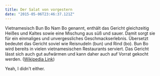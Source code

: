```yaml
---
title: Der Salat von vorgestern
date: "2015-05-06T23:46:37.121Z"
---
```


Vietnamesisch Bun Bo Nam Bo genannt, enthält das Gericht gleichzeitig Heißes und Kaltes sowie eine Mischung aus süß und sauer. Damit sorgt sie für ein einmaliges und unvergessliches Geschmackserlebnis. Übersetzt bedeutet das Gericht soviel wie Reisnudeln (bun) und Rind (bo). Bun Bo wird bereits in vielen vietnamesischen Restaurants serviert. Das Gericht lässt sich auch gut aufwärmen und kann daher auch auf Vorrat gekocht werden.
([Wikipedia Link](http://en.wikipedia.org/wiki/Salted_duck_egg))

Yeah, I didn't either.
